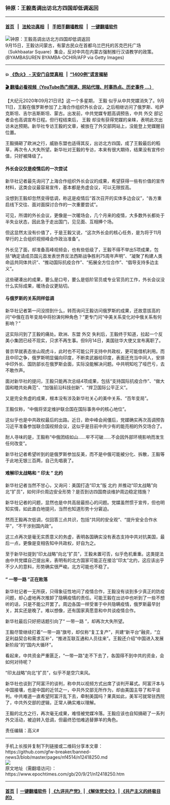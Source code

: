 ### 钟原：王毅高调出访北方四国却低调返回
------------------------

#### [首页](https://github.com/gfw-breaker/banned-news3/blob/master/README.md) &nbsp;&nbsp;|&nbsp;&nbsp; [法轮功真相](https://github.com/begood0513/basic/blob/master/README.md)  &nbsp;&nbsp;|&nbsp;&nbsp; [手把手翻墙教程](https://github.com/gfw-breaker/guides/wiki)  &nbsp;&nbsp;|&nbsp;&nbsp; [一键翻墙软件](https://github.com/gfw-breaker/nogfw/blob/master/README.md)  



<div><img alt="钟原：王毅高调出访北方四国却低调返回" class="attachment-djy_600_400 size-djy_600_400 wp-post-image" src="https://i.epochtimes.com/assets/uploads/2020/09/GettyImages-1228523686-600x400.jpg"/>
<div class="caption">
 9月15日，王毅访问蒙古，有蒙古民众在首都乌兰巴托的苏克巴托广场（Sukhbaatar Square）集会，反对中共在内蒙古强制推行汉语教学的政策。(BYAMBASUREN BYAMBA-OCHIR/AFP via Getty Images)
</div></div><hr/>

#### 💥 [《伪火》 - 天安门自焚真相 ](http://158.247.195.190:10000/videos/blog/weihuo.html)&nbsp; |&nbsp; [“1400例”谎言揭秘  ](http://158.247.195.190:10000/videos/blog/jiexi1400.html)

#### [ 🎬  翻墙必看视频（YouTube热门频道、网站代理、时事热点、历史事件 ...）](https://github.com/gfw-breaker/links/blob/master/banned.md)

<div><p>
 【大纪元2020年09月21日讯】这一个多星期，
 <ok href="https://www.epochtimes.com/gb/tag/%E7%8E%8B%E6%AF%85.html">
  王毅
 </ok>
 似乎从中共党媒消失了。9月11日，王毅在俄罗斯参加了上海合作组织外长会议，之后相继访问了俄罗斯、哈萨克斯坦、吉尔吉斯斯坦、蒙古。出发前，中共党媒专题高调预告，中共
 <ok href="https://www.epochtimes.com/gb/tag/%E5%A4%96%E4%BA%A4.html">
  外交
 </ok>
 部记者会也高调宣布日程。但行程结束后，
 <ok href="https://www.epochtimes.com/gb/tag/%E7%8E%8B%E6%AF%85.html">
  王毅
 </ok>
 却没有获得党媒的亲睐，表明此次出访未达预期。新华社专访王毅的文章，被放在了外交部网站上，没能登上党媒醒目位置。
</p>
<p>
 王毅搞砸了欧洲之行，威胁东盟也适得其反，出访北方四国，成了王毅最后的稻草，再次令人大失所望。新华社对王毅的专访，本来有很大期待，结果没有宣传价值，只好被降级了。
</p>
<h4>
 <strong>
  外长会议仅是疫情后的一次尝试
 </strong>
</h4>
<p>
 新华社记者最先询问了上海合作组织外长会议的成果，希望获得一些有价值的宣传材料，这类会议最容易宣传，基本都是务虚会议，可以无限拔高。
</p>
<p>
 没想到王毅却忽然变得低调，称这是疫情后“首次召开的实体多边会议”，“各方重启线下交往、面对面探讨合作的一次重要尝试”。
</p>
<p>
 可见，所谓的外长会议，更像是一次暖场会，几个月来的疫情，大多数外长都处于半失业状态，因此急于走出国门，见见面、互相捧个场。
</p>
<p>
 但这显然太没有价值了，于是王毅又说，“这次外长会的核心任务，是为将于11月举行的上合组织视频峰会作政治准备”。
</p>
<p>
 外长见了面，却准备高峰视频会，也有些低级了，王毅不得不举出5项成果，包括“确定请成员国元首发表世界反法西斯战争胜利75周年声明”、“凝聚了构建人类命运共同体共识”、“推动国际抗疫合作”、“拓展全方位合作”、“倡导支持多边主义”。
</p>
<p>
 这些硬凑出的成果，要么是口号，要么是低阶官员或专业官员的工作，外长会议没什么实际成果，暖场会议更贴切。
</p>
<h4>
 <strong>
  与俄罗斯的关系同样低调
 </strong>
</h4>
<p>
 新华社记者第一问没捞到什么，转而询问王毅访问俄罗斯的成果，还故意拔高的问“中俄在百年变局中将扮演何种角色？”更专门问“中美关系变化对中俄关系有何影响？”
</p>
<p>
 这实际问到了王毅的痛处。欧洲、东盟
 <ok href="https://www.epochtimes.com/gb/tag/%E5%A4%96%E4%BA%A4.html">
  外交
 </ok>
 失利后，王毅终于知道，拉起一个反美小集团已经不现实，只求不再生事。但9月14日，美国驻华大使又宣布离职了。
</p>
<p>
 普京早就表态坐山观虎斗，此时也不可能公开支持中共政权，更可能借机利用。而且中印之争，俄罗斯明显偏向印度，不断卖武器给印度，表面还充当中间人，安排中印外长、国防部长在俄罗斯会面，实际没能解决问题。中共明知吃了哑巴亏，去不敢作声。
</p>
<p>
 面对新华社的提问，王毅只能再次总结4项成果，包括“支持国际抗疫合作”、“做大国和睦共处典范”、“加强前沿科技创新”、“捍卫国际公平正义”。
</p>
<p>
 又是完全务虚的成果，根本没有涉及新华社关心的美中关系、“百年变局”。
</p>
<p>
 王毅仅称，“中俄将坚定维护联合国在国际事务中的核心地位”。
</p>
<p>
 这似乎也是中共政权最后的出路。近日，欧中峰会闹僵后，党媒确实再次高调预告习近平准备参加联合国视频会议，这似乎是目前中共少有的能亮相的外交场合了。
</p>
<p>
 耐人寻味的是，王毅称“中俄团结如山……牢不可破……不会因外部环境影响而发生任何改变”。
</p>
<p>
 新华社记者希望听到的是俄罗斯参加反美，而不是中俄可能被分化、拆散，王毅等于此地无银三百两，自己先唱衰了。
</p>
<h4>
 <strong>
  难解印太战略和
 </strong>
 <strong>
  “
 </strong>
 <strong>
  印太
 </strong>
 <strong>
  ”
 </strong>
 <strong>
  <ok href="https://www.epochtimes.com/gb/tag/%E5%8C%97%E7%BA%A6.html">
   北约
  </ok>
 </strong>
</h4>
<p>
 新华社记者当然不甘心，又询问：美国打造“印太”版
 <ok href="https://www.epochtimes.com/gb/tag/%E5%8C%97%E7%BA%A6.html">
  北约
 </ok>
 并推动“印太战略”向北“扩员”，如何评价周边安全形势？是否到访四国商谈维护周边稳定措施？
</p>
<p>
 新华社记者的问题，显然也是中共高层最担心的问题。党媒虽然惯于宣传，但也明知实情，如此直白地提问，当然也知道形势十分窘迫。
</p>
<p>
 然而王毅再次低调，仅回答三点共识，包括“共同的安全观”、“提升安全合作水平”，“不干涉别国内政”。
</p>
<p>
 这三点再次是毫无实质意义的务虚，表明各国确实没有表态支持中共对抗美国，最后一点，更像是变相告知中共政权，好自为之。
</p>
<p>
 至于新华社提到“印太战略”向北“扩员”，王毅未置可否，似乎危机重重。这类提法由中共党媒自己提出来，表明有的北方国家可能正在接洽“印太”北约，这应该出乎不少人的意料，形势确实很严峻。北方可能也不稳了。
</p>
<h4>
 <strong>
  “
  <ok href="https://www.epochtimes.com/gb/tag/%E4%B8%80%E5%B8%A6%E4%B8%80%E8%B7%AF.html">
   一带一路
  </ok>
  ”正在败落
 </strong>
</h4>
<p>
 新华社记者一无所获，只得象征性地问了疫情合作，王毅没有谈到多少真正的防疫问题，却心虚地再次推卸了隐瞒疫情的责任。可能王毅在出访中也听到了一些不想听的话，只是不能公开罢了。周边各国一样受害于中共隐瞒疫情，俄罗斯最早封关，其实还是晚了。难以想像，还有国家真愿意和中共谈疫情合作。
</p>
<p>
 新华社最后只好把话题引向了“
 <ok href="https://www.epochtimes.com/gb/tag/%E4%B8%80%E5%B8%A6%E4%B8%80%E8%B7%AF.html">
  一带一路
 </ok>
 ”，却再次大失所望。
</p>
<p>
 王毅尽管继续打着“一带一路”旗号，却仅称“复工复产”，共建“新平台”融资，“立足利益契合和需求互补”，“推进互联互通和人员往来”。王毅还介绍“中国进入发展新阶段”的“国内大循环”。
</p>
<p>
 看起来，中共资金严重匮乏，“一带一路”走不下去了，各国得不到中共的资金，会如何对待呢？
</p>
<p>
 “印太战略”向北“扩员”，似乎不是空穴来风。
</p>
<p>
 新华社也谈到了阿富汗的谈判，称中共以视频方式出席了谈判开幕式。阿富汗本与中国接壤，也是中国的近邻之一，中共外交部无所作为，却由美国主导了和平谈判。中共难道一直希望阿富汗乱下去，牵制美国吗？果真如此，美军可就常驻西院了，中共外交部的逻辑，正常人确实难以理解。
</p>
<p>
 王毅的北方之行，再次毫无成果，难怪被党媒冷落。王毅应该也自知搞砸了一系列外交活动，被迫转入低调，但最终恐怕难逃替罪羊的角色。
</p>
<p>
 责任编辑：高义#
</p>
</div>
<hr/>
手机上长按并复制下列链接或二维码分享本文章：<br/>
https://github.com/gfw-breaker/banned-news3/blob/master/pages/nf4514/n12418250.md <br/>
<a href='https://github.com/gfw-breaker/banned-news3/blob/master/pages/nf4514/n12418250.md'><img src='https://github.com/gfw-breaker/banned-news3/blob/master/pages/nf4514/n12418250.md.png'/></a> <br/>
原文地址（需翻墙访问）：https://www.epochtimes.com/gb/20/9/21/n12418250.htm


------------------------
#### [首页](https://github.com/gfw-breaker/banned-news3/blob/master/README.md) &nbsp;|&nbsp; [一键翻墙软件](https://github.com/gfw-breaker/nogfw/blob/master/README.md) &nbsp;| [《九评共产党》](https://github.com/gfw-breaker/9ping.md/blob/master/README.md#九评之一评共产党是什么) | [《解体党文化》](https://github.com/gfw-breaker/jtdwh.md/blob/master/README.md) | [《共产主义的终极目的》](https://github.com/gfw-breaker/gczydzjmd.md/blob/master/README.md)


<img src='http://gfw-breaker.win/banned-news3/pages/nf4514/n12418250.md' width='0px' height='0px'/>